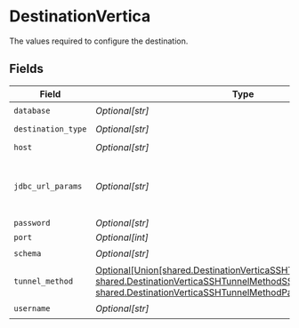 # DestinationVertica

The values required to configure the destination.


## Fields

| Field                                                                                                                                                                                                                                                           | Type                                                                                                                                                                                                                                                            | Required                                                                                                                                                                                                                                                        | Description                                                                                                                                                                                                                                                     | Example                                                                                                                                                                                                                                                         |
| --------------------------------------------------------------------------------------------------------------------------------------------------------------------------------------------------------------------------------------------------------------- | --------------------------------------------------------------------------------------------------------------------------------------------------------------------------------------------------------------------------------------------------------------- | --------------------------------------------------------------------------------------------------------------------------------------------------------------------------------------------------------------------------------------------------------------- | --------------------------------------------------------------------------------------------------------------------------------------------------------------------------------------------------------------------------------------------------------------- | --------------------------------------------------------------------------------------------------------------------------------------------------------------------------------------------------------------------------------------------------------------- |
| `database`                                                                                                                                                                                                                                                      | *Optional[str]*                                                                                                                                                                                                                                                 | :heavy_check_mark:                                                                                                                                                                                                                                              | Name of the database.                                                                                                                                                                                                                                           |                                                                                                                                                                                                                                                                 |
| `destination_type`                                                                                                                                                                                                                                              | *Optional[str]*                                                                                                                                                                                                                                                 | :heavy_check_mark:                                                                                                                                                                                                                                              | N/A                                                                                                                                                                                                                                                             |                                                                                                                                                                                                                                                                 |
| `host`                                                                                                                                                                                                                                                          | *Optional[str]*                                                                                                                                                                                                                                                 | :heavy_check_mark:                                                                                                                                                                                                                                              | Hostname of the database.                                                                                                                                                                                                                                       |                                                                                                                                                                                                                                                                 |
| `jdbc_url_params`                                                                                                                                                                                                                                               | *Optional[str]*                                                                                                                                                                                                                                                 | :heavy_minus_sign:                                                                                                                                                                                                                                              | Additional properties to pass to the JDBC URL string when connecting to the database formatted as 'key=value' pairs separated by the symbol '&'. (example: key1=value1&key2=value2&key3=value3).                                                                |                                                                                                                                                                                                                                                                 |
| `password`                                                                                                                                                                                                                                                      | *Optional[str]*                                                                                                                                                                                                                                                 | :heavy_minus_sign:                                                                                                                                                                                                                                              | Password associated with the username.                                                                                                                                                                                                                          |                                                                                                                                                                                                                                                                 |
| `port`                                                                                                                                                                                                                                                          | *Optional[int]*                                                                                                                                                                                                                                                 | :heavy_minus_sign:                                                                                                                                                                                                                                              | Port of the database.                                                                                                                                                                                                                                           | 5433                                                                                                                                                                                                                                                            |
| `schema`                                                                                                                                                                                                                                                        | *Optional[str]*                                                                                                                                                                                                                                                 | :heavy_check_mark:                                                                                                                                                                                                                                              | Schema for vertica destination                                                                                                                                                                                                                                  |                                                                                                                                                                                                                                                                 |
| `tunnel_method`                                                                                                                                                                                                                                                 | [Optional[Union[shared.DestinationVerticaSSHTunnelMethodNoTunnel, shared.DestinationVerticaSSHTunnelMethodSSHKeyAuthentication, shared.DestinationVerticaSSHTunnelMethodPasswordAuthentication]]](undefined/models/shared/destinationverticasshtunnelmethod.md) | :heavy_minus_sign:                                                                                                                                                                                                                                              | Whether to initiate an SSH tunnel before connecting to the database, and if so, which kind of authentication to use.                                                                                                                                            |                                                                                                                                                                                                                                                                 |
| `username`                                                                                                                                                                                                                                                      | *Optional[str]*                                                                                                                                                                                                                                                 | :heavy_check_mark:                                                                                                                                                                                                                                              | Username to use to access the database.                                                                                                                                                                                                                         |                                                                                                                                                                                                                                                                 |